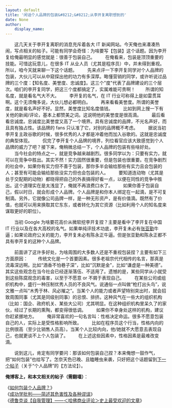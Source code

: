 ```yaml
---
layout: default
title: '闲话个人品牌的包装&#8212;&#8212;从李开复离职想到的'
date: None
author:
    display_name: 
---
```


　　这几天关于李开复离职的消息充斥着各大 IT 新闻网站。今天俺也来凑凑热闹，写点相关的帖子。可能有同学会奇怪：为啥要写【包装】这个话题。因为李开复给俺最明显的感觉就是：很善于包装自己。 　　在俺看来，包装是顶顶重要的技能。可惜这玩意儿，在很多 IT 从业人员（尤其是程序员）中，并未得到重视。所以，咱今天就来聊一下这个话题。 　　先来点评一下李开复同学对个人品牌的包装，大伙儿可以从中窥探出他的功力有多深厚。略懂营销的同学，或许听说过品牌的三个度：【知名度、美誉度、忠诚度】。这三个"度"代表了品牌建设的三个层次。咱们的李开复同学，把这三个度都搞定了，实属难能可贵啊！ 　　所谓的知名度，就是看名气大不大。 　　李开复的名气，在 IT 行业可称得上是如雷贯耳啊。这个无须俺多说，大伙儿想必都明白。 　　再来看看美誉度。所谓的美誉度，就是看名声好不好。显然，美誉度比知名度值钱。 　　比如到网上搜一下有关他的新闻/评论，基本上都赞美之词。这说明他的美誉度是很高滴。 　　最后看看忠诚度。忠诚度比美誉度又高了一个境界。具有忠诚度的品牌，不光名声好，而且具有独占性。该品牌的 fans 只认准了它，对别的品牌概不考虑。 　　据说当初李开复主政谷歌的时候，很多优秀的人才都是冲着他而加入谷歌的。这就是忠诚度的典型体现。 　　侃完了李开复个人品牌的境界，列位看官应该大致感觉到个人品牌的威力了吧？接下来，俺稍微总结一下，个人品牌的包装有些啥好处。 　　当今社会的特点之一，就是竞争越来越剧烈。很多同学以为：只要有实力，就可以在竞争中胜出。其实不然！实力固然很重要，但是包装也很重要。在竞争剧烈的社会中，如果你有实力但不善于包装，那你多半会输给那些有实力且会包装的人；甚至有可能会输给那些没实力但也会包装的人。 　　要知道连动物（尤其是处于交配期的动物）都晓得把自己的外表搞得好看一点，以便在同性的竞争中胜出。这个道理实在是太浅显了，俺就不再浪费口水了。 　　如果你善于包装自己，假以时日，就会形成个人品牌。个人品牌是和你本人绑定在一起滴，是不可复制滴。另外，它就像公司品牌一样，是一种无形资产，是有价值滴。既然有了价值，也就可以用来换取其它东东，或者转化为其它资源（比如利用个人的知名度来谋取更好的职位）。

　　当初 Google 为啥要花高价从微软挖李开复捏？主要是看中了李开复在中国 IT 行业以及在各大高校的名气。如果单纯评技术功底，李开复未必有[张亚勤](https://zh.wikipedia.org/wiki/%E5%BC%A0%E4%BA%9A%E5%8B%A4)牛逼；如果论政府公关的能力，李开复未必有陈永正牛逼。但是张亚勤和陈永正都不具有李开复的这种个人品牌。

　　前面讲了这许多好处，为啥周围的大多数人还是不重视包装捏？主要有如下三方面原因： 　　传统文化是一个首要因素。很多老祖宗代代相传的名言，那真是流毒深远啊。比如“酒香不怕巷子深”，比如“沉默是金”，比如“谦虚是一种美德”。其实这些观念在当今社会已经逐渐落伍、不适用了。遗憾的是，某些同学从小就受到这些陈腐观念的毒害，以至于不愿意 or 不屑于表现自己。 　　在某些公司或组织机构中，盛行一种压制优秀人员的不良风气。说通俗一点叫做“枪打出头鸟”，说文雅一点叫“木秀于林、风必摧之”。当某个人的能力或者声望特别突出时，就会招致周围同事（尤其是同级别同事）的忌恨、排挤。这种风气在一些大的组织机构（比如：国企、政府机关、某些大公司）尤其明显。在这种组织机构里呆久了的家伙，经过了长期的熏陶，都变得很低调。 　　如果你不幸身处这样的机构，建议你赶紧挪地方。 　　俺非常喜欢的一句名言叫：性格决定命运。很多不愿意包装自己的人，实际上是受性格影响所致。 　　比如在程序员这个行当，性格内向的比例很高（至少比销售人员高）。当某个人比较内向，他/她就不大愿意去表现自己，也就更谈不上个人包装了。 　　在上述这些因素中，性格因素是最难改变滴。

　　说到这儿，肯定有同学要问：那该如何包装自己捏？本来俺想一鼓作气，把“如何包装”也给写了。怎奈天色已晚、且瞌睡虫来袭，只好把这个话题留到[下一个帖子](https://program-think.blogspot.com/2009/09/how-to-personal-branding.html)（关于“个人品牌”的【方法论】）。

**俺博客上，和本文相关的帖子（需翻墙）**：

  
《[如何包装个人品牌？](https://program-think.blogspot.com/2009/09/how-to-personal-branding.html)》  
《[成功学批判——简述其危害性及各种谬误](https://program-think.blogspot.com/2015/06/The-Mythical-Theories-of-Success.html)》  
《[德鲁克谈【自我管理】——＜哈佛商业评论＞史上最受欢迎的文章](https://program-think.blogspot.com/2018/06/weekly-share-121.html)》

